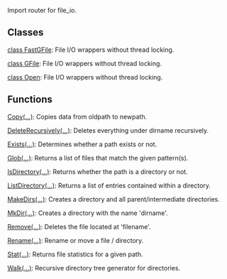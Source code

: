 Import router for file_io.
## Classes
[class FastGFile](https://tensorflow.google.cn/api_docs/python/tf/compat/v1/gfile/FastGFile): File I/O wrappers without thread locking.

[class GFile](https://tensorflow.google.cn/api_docs/python/tf/io/gfile/GFile): File I/O wrappers without thread locking.

[class Open](https://tensorflow.google.cn/api_docs/python/tf/io/gfile/GFile): File I/O wrappers without thread locking.

## Functions
[Copy(...)](https://tensorflow.google.cn/api_docs/python/tf/compat/v1/gfile/Copy): Copies data from oldpath to newpath.

[DeleteRecursively(...)](https://tensorflow.google.cn/api_docs/python/tf/compat/v1/gfile/DeleteRecursively): Deletes everything under dirname recursively.

[Exists(...)](https://tensorflow.google.cn/api_docs/python/tf/compat/v1/gfile/Exists): Determines whether a path exists or not.

[Glob(...)](https://tensorflow.google.cn/api_docs/python/tf/compat/v1/gfile/Glob): Returns a list of files that match the given pattern(s).

[IsDirectory(...)](https://tensorflow.google.cn/api_docs/python/tf/compat/v1/gfile/IsDirectory): Returns whether the path is a directory or not.

[ListDirectory(...)](https://tensorflow.google.cn/api_docs/python/tf/compat/v1/gfile/ListDirectory): Returns a list of entries contained within a directory.

[MakeDirs(...)](https://tensorflow.google.cn/api_docs/python/tf/compat/v1/gfile/MakeDirs): Creates a directory and all parent/intermediate directories.

[MkDir(...)](https://tensorflow.google.cn/api_docs/python/tf/compat/v1/gfile/MkDir): Creates a directory with the name 'dirname'.

[Remove(...)](https://tensorflow.google.cn/api_docs/python/tf/compat/v1/gfile/Remove): Deletes the file located at 'filename'.

[Rename(...)](https://tensorflow.google.cn/api_docs/python/tf/compat/v1/gfile/Rename): Rename or move a file / directory.

[Stat(...)](https://tensorflow.google.cn/api_docs/python/tf/compat/v1/gfile/Stat): Returns file statistics for a given path.

[Walk(...)](https://tensorflow.google.cn/api_docs/python/tf/compat/v1/gfile/Walk): Recursive directory tree generator for directories.

